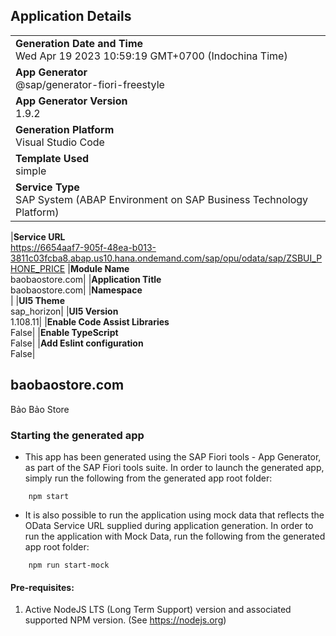 ## Application Details

|                                                                                       |
| ------------------------------------------------------------------------------------- |
| **Generation Date and Time**<br>Wed Apr 19 2023 10:59:19 GMT+0700 (Indochina Time)    |
| **App Generator**<br>@sap/generator-fiori-freestyle                                   |
| **App Generator Version**<br>1.9.2                                                    |
| **Generation Platform**<br>Visual Studio Code                                         |
| **Template Used**<br>simple                                                           |
| **Service Type**<br>SAP System (ABAP Environment on SAP Business Technology Platform) |

|**Service URL**<br>https://6654aaf7-905f-48ea-b013-3811c03fcba8.abap.us10.hana.ondemand.com/sap/opu/odata/sap/ZSBUI_PHONE_PRICE
|**Module Name**<br>baobaostore.com|
|**Application Title**<br>baobaostore.com|
|**Namespace**<br>|
|**UI5 Theme**<br>sap_horizon|
|**UI5 Version**<br>1.108.11|
|**Enable Code Assist Libraries**<br>False|
|**Enable TypeScript**<br>False|
|**Add Eslint configuration**<br>False|

## baobaostore.com

Bảo Bảo Store

### Starting the generated app

- This app has been generated using the SAP Fiori tools - App Generator, as part of the SAP Fiori tools suite. In order to launch the generated app, simply run the following from the generated app root folder:

```
    npm start
```

- It is also possible to run the application using mock data that reflects the OData Service URL supplied during application generation. In order to run the application with Mock Data, run the following from the generated app root folder:

```
    npm run start-mock
```

#### Pre-requisites:

1. Active NodeJS LTS (Long Term Support) version and associated supported NPM version. (See https://nodejs.org)
